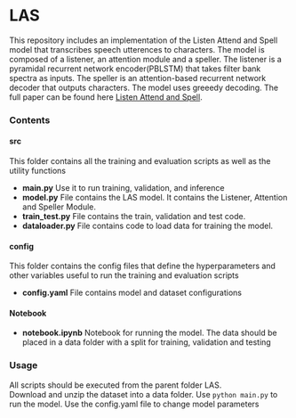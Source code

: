 # LAS
This repository includes an implementation of the Listen Attend and Spell model that transcribes speech utterences to characters. The model is composed of a  listener, an attention module and a speller. The listener is a pyramidal recurrent network encoder(PBLSTM) that takes filter bank spectra as inputs. The speller is an attention-based recurrent network decoder that outputs characters. The model uses greeedy decoding. The full paper can be found here [Listen Attend and Spell](https://arxiv.org/abs/1508.01211). 
### Contents
#### src
This folder contains all the training and evaluation scripts as well as the utility functions
* **main.py** Use it to run training, validation, and inference
* **model.py** File contains the LAS model. It contains the Listener, Attention and Speller Module.
* **train_test.py** File contains the train, validation and test code.
* **dataloader.py** File contains code to load data for training the model.
#### config
This folder contains the config files that define the hyperparameters and other variables useful to run the training and evaluation scripts
* **config.yaml** File contains model and dataset configurations 
#### Notebook
* **notebook.ipynb** Notebook for running the model. The data should be placed in a data folder with a split for training, validation and testing

### Usage
All scripts should be executed from the parent folder LAS.  
Download and unzip the dataset into a data folder. Use ```python main.py``` to run the model. Use the config.yaml file to change model parameters

